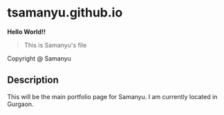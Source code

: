 # tsamanyu.github.io

**Hello World!!**
>This is Samanyu's file

Copyright @ Samanyu

## Description

This will be the main portfolio page for Samanyu. I am currently located in Gurgaon.

